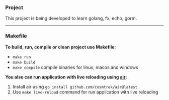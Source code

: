 ### Project
This project is being developed to learn golang, fx, echo, gorm.
___
### Makefile
__To build, run, compile or clean project use Makefile:__ </br>
- `make run`
- `make build`
- `make compile` compile binaries for linux, macos and windows

__You also can run application with live reloading using [air](https://github.com/cosmtrek/air):__
1. Install air using `go install github.com/cosmtrek/air@latest`
2. Use `make live-reload` command for run application with live reloading
